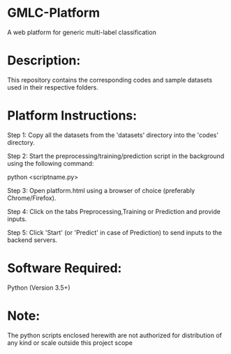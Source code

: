 # GMLC-Platform
A web platform for generic multi-label classification

# Description:
This repository contains the corresponding codes and sample datasets used in their respective folders.



# Platform Instructions:

Step 1: Copy all the datasets from the 'datasets' directory into the 'codes' directory.

Step 2: Start the preprocessing/training/prediction script in the	background using the following command:

python <scriptname.py>

Step 3: Open platform.html using a browser of choice (preferably Chrome/Firefox).

Step 4: Click on the tabs Preprocessing,Training or Prediction and provide inputs.

Step 5: Click 'Start' (or 'Predict' in case of Prediction) to send inputs to the backend servers.



# Software Required:
Python (Version 3.5+)



# Note:
The python scripts enclosed herewith are not authorized  for distribution of any kind or scale outside this project scope


